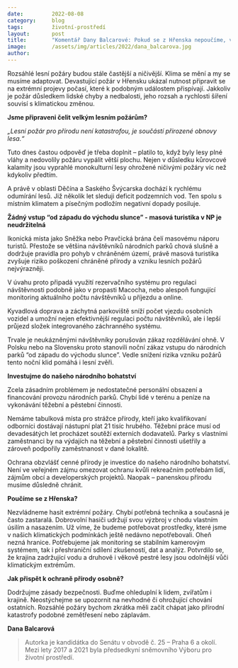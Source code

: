 ```yaml
---
date:         2022-08-08
category:     blog
tags:         životní-prostředí
layout:       post
title:        "Komentář Dany Balcarové: Pokud se z Hřenska nepoučíme, v ochraně lesů neobstojíme"
image:        /assets/img/articles/2022/dana_balcarova.jpg
author:       
---
```



Rozsáhlé lesní požáry budou stále častější a ničivější. Klima se mění a my se musíme adaptovat. Devastující požár v Hřensku ukázal nutnost připravit se na extrémní projevy počasí, které k podobným událostem přispívají. Jakkoliv je požár důsledkem lidské chyby a nedbalosti, jeho rozsah a rychlosti šíření souvisí s klimatickou změnou. 

**Jsme připraveni čelit velkým lesním požárům?**

*„Lesní požár pro přírodu není katastrofou, je součástí přirozené obnovy lesa.“*

Tuto dnes častou odpověď je třeba doplnit – platilo to, když byly lesy plné vláhy a nedovolily požáru vypálit větší plochu. Nejen v důsledku kůrovcové kalamity jsou vyprahlé monokulturní lesy ohrožené ničivými požáry víc než kdykoliv předtím. 

A právě v oblasti Děčína a Saského Švýcarska dochází k rychlému odumírání lesů. Již několik let sleduji deficit podzemních vod. Ten spolu s místním klimatem a písečným podložím negativní dopady posiluje.

**Žádný vstup “od západu do východu slunce” - masová turistika v NP je neudržitelná**

Ikonická místa jako Sněžka nebo Pravčická brána čelí masovému náporu turistů. Přestože se většina návštěvníků národních parků chová slušně a dodržuje pravidla pro pohyb v chráněném území, právě masová turistika zvyšuje riziko poškození chráněné přírody a vzniku lesních požárů nejvýrazněji.

V úvahu proto připadá využití rezervačního systému pro regulaci návštěvnosti podobně jako v propasti Macocha, nebo alespoň fungující monitoring aktuálního počtu návštěvníků u příjezdu a online.

Kyvadlová doprava a záchytná parkoviště sníží počet vjezdu osobních vozidel a umožní nejen efektivnější regulaci počtu návštěvníků, ale i lepší průjezd složek integrovaného záchranného systému.

Trvale je neukázněnými návštěvníky porušován zákaz rozdělávání ohně. V Polsku nebo na Slovensku proto stanovili noční zákaz vstupu do národních parků “od západu do východu slunce”. Vedle snížení rizika vzniku požárů tento noční klid pomáhá i lesní zvěři.

**Investujme do našeho národního bohatství**

Zcela zásadním problémem je nedostatečné personální obsazení a financování provozu národních parků. Chybí lidé v terénu a peníze na vykonávání těžební a pěstební činnosti.

Nemáme tabulková místa pro strážce přírody, kteří jako kvalifikovaní odborníci dostávají nástupní plat 21 tisíc hrubého. Těžební práce musí od devadesátých let procházet soutěží externích dodavatelů. Parky s vlastními zaměstnanci by na výdajích na těžební a pěstební činnosti ušetřily a zároveň podpořily zaměstnanost v dané lokalitě.

Ochrana obzvlášť cenné přírody je investice do našeho národního bohatství. Není ve veřejném zájmu omezovat ochranu kvůli rekreačním potřebám lidí, zájmům obcí a developerských projektů. Naopak – panenskou přírodu musíme důsledně chránit.

**Poučíme se z Hřenska?**

Nezvládneme hasit extrémní požáry. Chybí potřebná technika a současná je často zastaralá. Dobrovolní hasiči udržují svou výzbroj v chodu vlastním úsilím a nasazením. Už víme, že budeme potřebovat prostředky, které jsme v našich klimatických podmínkách ještě nedávno nepotřebovali.
Oheň nezná hranice. Potřebujeme jak monitoring se stabilním kamerovým systémem, tak i přeshraniční sdílení zkušeností, dat a analýz. Potvrdilo se, že krajina zadržující vodu a druhově i věkově pestré lesy jsou odolnější vůči klimatickým extrémům.

**Jak přispět k ochraně přírody osobně?**

Dodržujme zásady bezpečnosti. Buďme ohleduplní k lidem, zvířatům i krajině. Neostýchejme se upozornit na nevhodné či ohrožující chování ostatních. Rozsáhlé požáry bychom zkrátka měli začít chápat jako přírodní katastrofy podobné zemětřesení nebo záplavám.

**Dana Balcarová**
> Autorka je kandidátka do Senátu v obvodě č. 25 – Praha 6 a okolí. Mezi lety 2017 a 2021 byla předsedkyní sněmovního Výboru pro životní prostředí.
